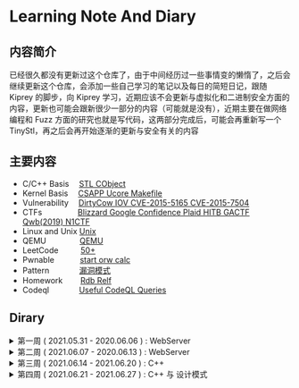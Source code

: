 # Learning Note And Diary

## 内容简介

已经很久都没有更新过这个仓库了，由于中间经历过一些事情变的懒惰了，之后会继续更新这个仓库，会添加一些自己学习的笔记以及每日的简短日记，跟随 Kiprey 的脚步，向 Kiprey 学习，近期应该不会更新与虚拟化和二进制安全方面的内容，更新也可能会跟新很少一部分的内容（可能就是没有），近期主要在做网络编程和 Fuzz 方面的研究也就是写代码，这两部分完成后，可能会再重新写一个 TinyStl，再之后会再开始逐渐的更新与安全有关的内容

## 主要内容

- C/C++ Basis &#8195;[STL CObject](C++/)
- Kernel Basis &#8195;[CSAPP Ucore Makefile](Kernel/)
- Vulnerability &#8195;[DirtyCow IOV CVE-2015-5165 CVE-2015-7504](Vulnerability/)
- CTFs &#8195;&#8195;&#8195;&#8195; [Blizzard Google Confidence Plaid HITB GACTF Qwb(2019) N1CTF](CTFs/)
- Linux and Unix [Unix](Unix/)
- QEMU &#8195;&#8195;&#8195;&#8195;[QEMU](QEMU/)
- LeetCode &#8195; &#8195; [50+](LeetCode)
- Pwnable &#8195;&#8195;&#8195;[start orw calc](Pwnable/)
- Pattern &#8195; &#8195;&#8195; [漏洞模式](Pattern/)
- Homework &#8195;&#8195;[Rdb Relf](Homework/)
- Codeql &#8195; &#8195; &#8195;[Useful CodeQL Queries](Codeql/)

## Dirary

<details>
<summary>第一周  ( 2021.05.31 - 2020.06.06 )  :  WebServer</summary>

- 2021.05.31：

  - [x] select, poll, epoll 三种 IO 多路复用模型的学习
  - [ ] 多线程编程相关知识的学习
  - [ ] Rust 相关内容的学习

- 2021.06.01：

  - [x] select, poll, epoll 三种 IO 多路复用模型的学习

- 2021.06.02：

  - [x] select, poll, epoll 三种 IO 多路复用模型的学习

- 2021.06.03：

  - [x] 更新 WebServer 代码使其支持并发

- 2021.06.04：

  - [x] 重构 WebServer HTTPHandler 部分的代码，覆盖原本的代码，更新状态机模式
  - [x] 编写状态机部分的文档
- 2021.06.05：

  - [x] 由于更新完状态机的部分后出现了一些 bug，所以一直在修 bug，主要 bug 就使用 chrome 浏览器时请求 home.html 页面时本应发起两次请求，第一次请求静态页面，第二次请求页面中的图片，但是实际调试时发现 WebServer 无法获取到第二次请求图片的请求，后面在每次请求之后关闭了对应的文件描述符后可以接受到正常的请求，但是偶尔也会出现请求失败的情况，后面调试过程中发现 chrome 浏览器会发起三次http请求，其中有一次不知是做什么的，而且发送来的内容都是乱码，所以改用了 safari 浏览器就变得正常了，具体是因为什么需要后面再排查
- 2021.06.06：

  - [x] 主要看了一下线程池是如何实现的，然后在理解的同时，也尝试的去写了一个线程池，在写的过程中遇到了诸多 bug，调试花费了很长的时间
</details>

<details>
<summary>第二周  ( 2021.06.07 - 2020.06.13 )  :  WebServer</summary>

- 2021.06.07:

  - [x] 完成 WebServer 线程池部分，并更新了线程池部分的技术文档，后面会再加上计时器和 epoll IO 多路复用来提升性能，争取周三之前结束 WebServer 之后也不会有太大的改动，再改动也就是会更新一些功能，WebServer 结束之后打算重新搞一遍 STL，搞完 STL 之后准备花一周的时间弄一个 patchelf 的轮子出来，加深一下 elf 文件格式以及编译连接的一些理解，再之后看看有无时间搞一搞跟逆向相关的 idapython 和 fuzz，并且预计在冬天时搞一下编译器相关的内容

- 2021.06.08:

  - [x] 将 client 也采取 epoll 

- 2021.06.09:

  - [x] 修 bug 但是修的时候出了好多问题，所以放弃了 client 的 epoll 机制

- 2021.06.10 - 2021.06.13:

  - [x] 端午放假休息

</details>

<details>
<summary>第三周  ( 2021.06.14 - 2021.06.20 )  :  C++</summary>

- 2021.06.14 - 2021.06.20 

  - [x] 这一周主要是重新读了一遍 C++ prime 目前读到第 16 章，对应模版章节，看了一小部分的 Rust 主要是阅读 Rust 的文档，查找一些有用的库函数，目的是为了用 Rust 实现一个简易的 container 来作为出题的题目，看了一点设计模式，之后准备在看完 C++ prime 和 设计模式之后重新写一个工具，工具准备整合 ReadElf 、 checksec 以及一些其他的小工具的功能，预计采用 Rust 和 C++ 实现

  - [x] 看了一下工厂设计模式，但是没有太搞懂工厂设计模式具体的应用场景，以及为什么会有对应的优点以及缺点，理解的不是很好
</details>

<details>
<summary>第四周 ( 2021.06.21 - 2021.06.27 ) : C++ 与 设计模式</summary>

</details>